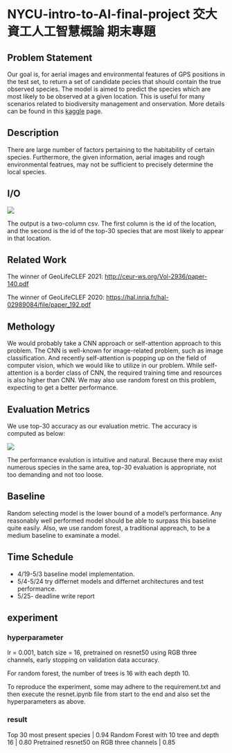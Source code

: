 # NYCU-intro-to-AI-final-project 交大資工人工智慧概論 期末專題

## Problem Statement
Our goal is, for aerial images and environmental features of GPS positions in the test set, to return a set of candidate pecies that should contain the true observed species. The model is aimed to predict the species which are most likely to be observed at a given location. This is useful for many scenarios related to biodiversity management and onservation. More details can be found in this [kaggle](https://www.kaggle.com/competitions/geolifeclef-2022-lifeclef-2022-fgvc9/overview) page.

## Description
There are large number of factors pertaining to the habitability of certain species. Furthermore, the given information, aerial images and rough environmental featrues, may not be sufficient to precisely determine the local species.

## I/O
![](https://raw.githubusercontent.com/maximiliense/GLC/master/images/patches_sample_FR.jpg)

The output is a two-column csv. The first column is the id of the location, and the second is the id of the top-30 species that are most likely to appear in that location.

## Related Work
The winner of GeoLifeCLEF 2021: http://ceur-ws.org/Vol-2936/paper-140.pdf

The winner of GeoLifeCLEF 2020: https://hal.inria.fr/hal-02989084/file/paper_192.pdf

## Methology
We would probably take a CNN approach or self-attention approach to this problem. The CNN is well-known for image-related problem, such as image classification. And recently self-attention is popping up on the field of computer vision, which we would like to utilize in our problem. While self-attention is a border class of CNN, the required training time and resources is also higher than CNN. We may also use random forest on this problem, expecting to get a better performance.


## Evaluation Metrics

We use top-30 accuracy as our evaluation metric. The accuracy is computed as below:

![](https://i.imgur.com/wTSEYpF.png)

The performance evalution is intuitive and natural. Because there may exist 
numerous species in the same area, top-30 evaluation is appropriate, not too demanding and not too loose.

## Baseline
Random selecting model is the lower bound of a model’s performance. Any reasonably well performed model should be able to surpass this baseline quite easily. Also, we use random forest, a traditional appreach, to be a medium baseline to examinate a model.

## Time Schedule
- 4/19-5/3 baseline model implementation.
- 5/4-5/24 try differnet models and differnet architectures and test performance.
- 5/25- deadline write report

## experiment
### hyperparameter
lr = 0.001, batch size = 16, pretrained on resnet50 using RGB three channels, early stopping on validation data accuracy.

For random forest, the number of trees is 16 with each depth 10.

To reproduce the experiment, some may adhere to the requirement.txt and then execute the resnet.ipynb file from start to the end and also set the hyperparameters as above.

### result
Top 30 most present species | 0.94
Random Forest with 10 tree and depth 16 | 0.80
Pretrained resnet50 on RGB three channels | 0.85

